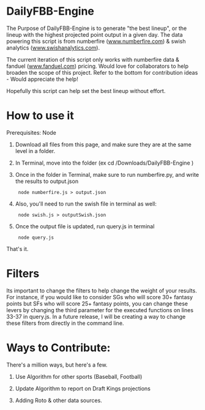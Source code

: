 # DailyFBB-Engine

The Purpose of DailyFBB-Engine is to generate "the best lineup", or the lineup with the highest projected point output in a given day. 
The data powering this script is from numberfire (www.numberfire.com) & swish analytics (www.swishanalytics.com).

The current iteration of this script only works with numberfire data & fanduel (www.fanduel.com) pricing. Would love for collaborators to
help broaden the scope of this project. Refer to the bottom for contribution ideas - Would appreciate the help!

Hopefully this script can help set the best lineup without effort.

# How to use it

Prerequisites:
	Node

1) Download all files from this page, and make sure they are at the same level in a folder.

2) In Terminal, move into the folder (ex cd /Downloads/DailyFBB-Engine )

3) Once in the folder in Terminal, make sure to run numberfire.py, and write the results to output.json

		node numberfire.js > output.json

4) Also, you'll need to run the swish file in terminal as well:

		node swish.js > outputSwish.json
		
5) Once the output file is updated, run query.js in terminal

		node query.js
		
That's it.

# Filters

Its important to change the filters to help change the weight of your results. For instance, if you would like to consider SGs who will score 30+ fantasy points but SFs who will score 25+ fantasy points, you can change these levers by changing the third parameter for the executed functions on lines 33-37 in query.js. In a future release, I will be creating a way to change these filters from directly in the command line.

# Ways to Contribute:
There's a million ways, but here's a few. 

1) Use Algorithm for other sports (Baseball, Football)

2) Update Algorithm to report on Draft Kings projections

3) Adding Roto & other data sources.


  
  
